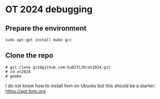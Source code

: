 # OT 2024 debugging

## Prepare the environment
```
sudo apt-get install make gcc
```

## Clone the repo
```
# git clone git@github.com:5u623l20/ot2024.git
# cd ot2024
# gmake
```

I do not know how to install llvm on Ubuntu but this should be a starter:
https://apt.llvm.org
